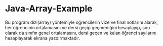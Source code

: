 # Java-Array-Example
Bu program dizi(array) yöntemiyle öğrencilerin vize ve final notlarını alarak, her öğrencinin ortalamasını ve dersi geçip geçmediğini hesaplayıp, son olarak da sınıfın genel ortalamasını, dersi geçen ve kalan öğrenci sayılarını hesaplayarak ekrana yazdırmaktadır.
